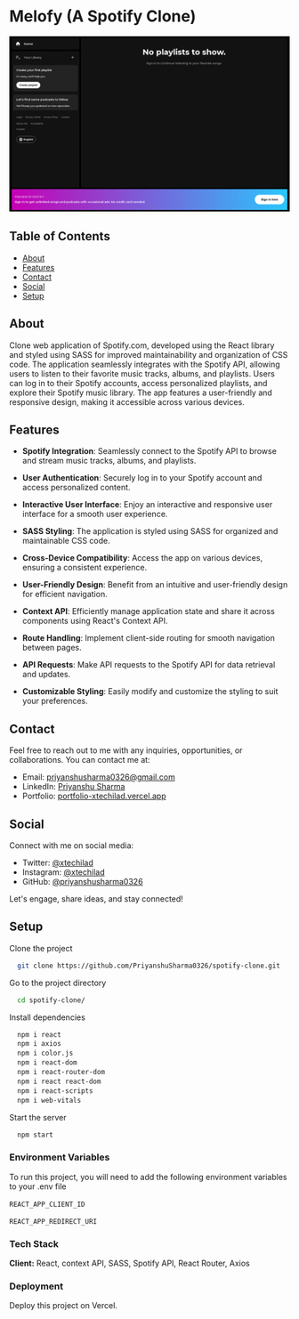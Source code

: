 
# Melofy (A Spotify Clone)

![Site preview](./public/media/desktop-design.png)

## Table of Contents

- [About](#about)
- [Features](#features)
- [Contact](#contact)
- [Social](#social)
- [Setup](#setup)

## About

Clone web application of Spotify.com, developed using the React library and styled using SASS for improved maintainability and organization of CSS code. The application seamlessly integrates with the Spotify API, allowing users to listen to their favorite music tracks, albums, and playlists. Users can log in to their Spotify accounts, access personalized playlists, and explore their Spotify music library. The app features a user-friendly and responsive design, making it accessible across various devices.

## Features

- **Spotify Integration**: Seamlessly connect to the Spotify API to browse and stream music tracks, albums, and playlists.

- **User Authentication**: Securely log in to your Spotify account and access personalized content.

- **Interactive User Interface**: Enjoy an interactive and responsive user interface for a smooth user experience.

- **SASS Styling**: The application is styled using SASS for organized and maintainable CSS code.

- **Cross-Device Compatibility**: Access the app on various devices, ensuring a consistent experience.

- **User-Friendly Design**: Benefit from an intuitive and user-friendly design for efficient navigation.

- **Context API**: Efficiently manage application state and share it across components using React's Context API.

- **Route Handling**: Implement client-side routing for smooth navigation between pages.

- **API Requests**: Make API requests to the Spotify API for data retrieval and updates.

- **Customizable Styling**: Easily modify and customize the styling to suit your preferences.

## Contact

Feel free to reach out to me with any inquiries, opportunities, or collaborations. You can contact me at:

- Email: [priyanshusharma0326@gmail.com](mailto:priyanshusharma0326@gmail.com)
- LinkedIn: [Priyanshu Sharma](https://www.linkedin.com/in/priyanshusharma0326)
- Portfolio: [portfolio-xtechilad.vercel.app](https://portfolio-xtechilad.vercel.app/)

## Social

Connect with me on social media:

- Twitter: [@xtechilad](https://twitter.com/xtechilad)
- Instagram: [@xtechilad](https://www.instagram.com/xtechilad)
- GitHub: [@priyanshusharma0326](https://github.com/priyanshusharma0326)

Let's engage, share ideas, and stay connected!

## Setup

Clone the project

```bash
  git clone https://github.com/PriyanshuSharma0326/spotify-clone.git
```

Go to the project directory

```bash
  cd spotify-clone/
```

Install dependencies

```bash
  npm i react
  npm i axios
  npm i color.js
  npm i react-dom
  npm i react-router-dom
  npm i react react-dom
  npm i react-scripts
  npm i web-vitals
```

Start the server

```bash
  npm start
```
### Environment Variables

To run this project, you will need to add the following environment variables to your .env file

`REACT_APP_CLIENT_ID`

`REACT_APP_REDIRECT_URI`


### Tech Stack

**Client:** React, context API, SASS, Spotify API, React Router, Axios


### Deployment

Deploy this project on Vercel.